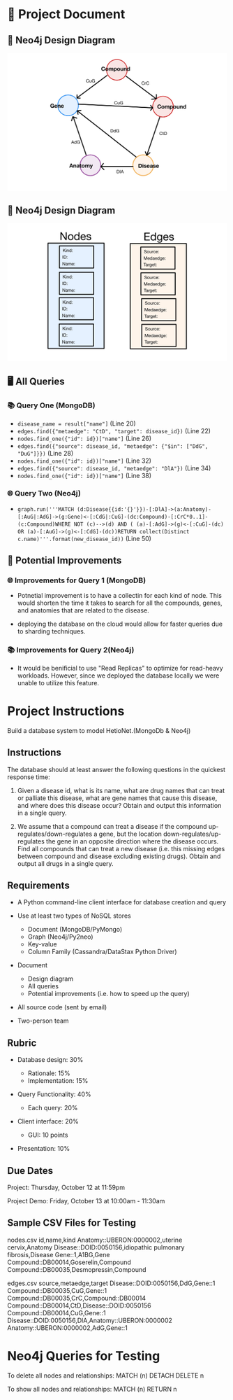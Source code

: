 # 📖 Project Document

## 📐 Neo4j Design Diagram

![Neo4j Diagram](images/Neo4j_Diagram.jpg)

## 📐 Neo4j Design Diagram

![MondoDB Diagram](images/MondoDB_Diagram.jpg)

## 🖥️ All Queries

### 📚 Query One (MongoDB)

- `disease_name = result["name"]` (Line 20)
- `edges.find({"metaedge": "CtD", "target": disease_id})` (Line 22)
- `nodes.find_one({"id": id})["name"]` (Line 26)
- `edges.find({"source": disease_id, "metaedge": {"$in": ["DdG", "DuG"]}})` (Line 28)
- `nodes.find_one({"id": id})["name"]` (Line 32)
- `edges.find({"source": disease_id, "metaedge": "DlA"})` (Line 34)
- `nodes.find_one({"id": id})["name"]` (Line 38)

### 🌐 Query Two (Neo4j)

- `graph.run('''MATCH (d:Disease{{id:'{}'}})-[:DlA]->(a:Anatomy)-[:AuG|:AdG]->(g:Gene)<-[:CdG|:CuG]-(dc:Compound)-[:CrC*0..1]-(c:Compound)WHERE NOT (c)-->(d) AND ( (a)-[:AdG]->(g)<-[:CuG]-(dc) OR (a)-[:AuG]->(g)<-[:CdG]-(dc))RETURN collect(Distinct c.name)'''.format(new_disease_id))` (Line 50)

## 🚀 Potential Improvements

### 🌐 Improvements for Query 1 (MongoDB)

- Potnetial improvement is to have a collectin for each kind of node. This would shorten the time it takes to search for all the compounds, genes, and anatomies that are related to the disease.

- deploying the database on the cloud would allow for faster queries due to sharding techniques.

### 📚 Improvements for Query 2(Neo4j)

- It would be benificial to use "Read Replicas" to optimize for read-heavy workloads. However, since we deployed the database locally we were unable to utilize this feature.

# Project Instructions

Build a database system to model HetioNet.(MongoDb & Neo4j)

## Instructions

The database should at least answer the following questions in the quickest response time:

1. Given a disease id, what is its name, what are drug names that can treat or palliate this disease, what are gene names that cause this disease, and where does this disease occur? Obtain and output this information in a single query.

2. We assume that a compound can treat a disease if the compound up-regulates/down-regulates a gene, but the location down-regulates/up-regulates the gene in an opposite direction where the disease occurs. Find all compounds that can treat a new disease (i.e. this missing edges between compound and disease excluding existing drugs). Obtain and output all drugs in a single query.

## Requirements

- A Python command-line client interface for database creation and query

- Use at least two types of NoSQL stores

  - Document (MongoDB/PyMongo)
  - Graph (Neo4j/Py2neo)
  - Key-value
  - Column Family (Cassandra/DataStax Python Driver)

- Document

  - Design diagram
  - All queries
  - Potential improvements (i.e. how to speed up the query)

- All source code (sent by email)

- Two-person team

## Rubric

- Database design: 30%

  - Rationale: 15%
  - Implementation: 15%

- Query Functionality: 40%

  - Each query: 20%

- Client interface: 20%

  - GUI: 10 points

- Presentation: 10%

## Due Dates

Project: Thursday, October 12 at 11:59pm

Project Demo: Friday, October 13 at 10:00am - 11:30am

## Sample CSV Files for Testing

nodes.csv
id,name,kind
Anatomy::UBERON:0000002,uterine cervix,Anatomy
Disease::DOID:0050156,idiopathic pulmonary fibrosis,Disease
Gene::1,A1BG,Gene
Compound::DB00014,Goserelin,Compound
Compound::DB00035,Desmopressin,Compound

edges.csv
source,metaedge,target
Disease::DOID:0050156,DdG,Gene::1
Compound::DB00035,CuG,Gene::1
Compound::DB00035,CrC,Compound::DB00014
Compound::DB00014,CtD,Disease::DOID:0050156
Compound::DB00014,CuG,Gene::1
Disease::DOID:0050156,DlA,Anatomy::UBERON:0000002
Anatomy::UBERON:0000002,AdG,Gene::1

# Neo4j Queries for Testing

To delete all nodes and relationships:
MATCH (n)
DETACH DELETE n

To show all nodes and relationships:
MATCH (n)
RETURN n
